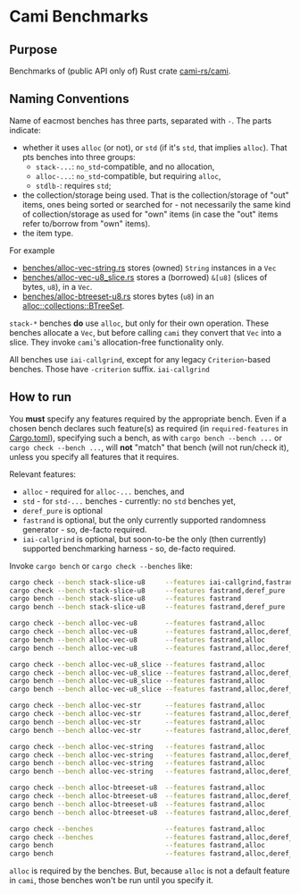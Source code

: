 # Cami Benchmarks

## Purpose

Benchmarks of (public API only of) Rust crate [cami-rs/cami](https://github.com/cami-rs/cami).

## Naming Conventions

Name of eacmost benches has three parts, separated with `-`. The parts indicate:
- whether it uses `alloc` (or not), or `std` (if it's `std`, that implies `alloc`). That pts benches
  into three groups:
  - `stack-...`: `no_std`-compatible, and no allocation,
  - `alloc-...`: `no_std`-compatible, but requiring `alloc`,
  - `stdlb-`: requires `std`;
- the collection/storage being used. That is the collection/storage of "out" items, ones being
sorted or searched for - not necessarily the same kind of collection/storage as used for "own" items
(in case the "out" items refer to/borrow from "own" items).
- the item type.

For example
- [benches/alloc-vec-string.rs](benches/alloc-vec-string.rs) stores (owned) `String` instances in a
  `Vec`
- [benches/alloc-vec-u8_slice.rs](benches/alloc-vec-u8_slice.rs) stores a (borrowed) `&[u8]` (slices
  of bytes, `u8`), in a `Vec`.
- [benches/alloc-btreeset-u8.rs](alloc-btreeset-u8.rs) stores bytes (`u8`) in an
  [alloc::collections::BTreeSet](https://doc.rust-lang.org/nightly/alloc/collections/btree_set/struct.BTreeSet.html).

`stack-*` benches **do** use `alloc`, but only for their own operation. These benches allocate a
`Vec`, but before calling `cami` they convert that `Vec` into a slice. They invoke `cami`'s
allocation-free functionality only.

All benches use `iai-callgrind`, except for any legacy `Criterion`-based benches. Those have
`-criterion` suffix. `iai-callgrind`

## How to run

You **must** specify any features required by the appropriate bench. Even if a chosen bench declares
such feature(s) as required (in `required-features` in [Cargo.toml](Cargo.toml)), specifying such a
bench, as with `cargo bench --bench ...` or `cargo check --bench ...`, will **not** "match" that
bench (will not run/check it), unless you specify all features that it requires.

Relevant features:

- `alloc` - required for `alloc-...` benches, and
- `std` - for `std-...` benches - currently: no `std` benches yet,
- `deref_pure` is optional
- `fastrand` is optional, but the only currently supported randomness generator - so, de-facto
  required.
- `iai-callgrind` is optional, but soon-to-be the only (then currently) supported benchmarking
  harness - so, de-facto required.

Invoke `cargo bench` or `cargo check --benches` like:
```bash
cargo check --bench stack-slice-u8     --features iai-callgrind,fastrand
cargo check --bench stack-slice-u8     --features fastrand,deref_pure
cargo bench --bench stack-slice-u8     --features fastrand
cargo bench --bench stack-slice-u8     --features fastrand,deref_pure

cargo check --bench alloc-vec-u8       --features fastrand,alloc
cargo check --bench alloc-vec-u8       --features fastrand,alloc,deref_pure
cargo bench --bench alloc-vec-u8       --features fastrand,alloc
cargo bench --bench alloc-vec-u8       --features fastrand,alloc,deref_pure

cargo check --bench alloc-vec-u8_slice --features fastrand,alloc
cargo check --bench alloc-vec-u8_slice --features fastrand,alloc,deref_pure
cargo bench --bench alloc-vec-u8_slice --features fastrand,alloc
cargo bench --bench alloc-vec-u8_slice --features fastrand,alloc,deref_pure

cargo check --bench alloc-vec-str      --features fastrand,alloc
cargo check --bench alloc-vec-str      --features fastrand,alloc,deref_pure
cargo bench --bench alloc-vec-str      --features fastrand,alloc
cargo bench --bench alloc-vec-str      --features fastrand,alloc,deref_pure

cargo check --bench alloc-vec-string   --features fastrand,alloc
cargo check --bench alloc-vec-string   --features fastrand,alloc,deref_pure
cargo bench --bench alloc-vec-string   --features fastrand,alloc
cargo bench --bench alloc-vec-string   --features fastrand,alloc,deref_pure

cargo check --bench alloc-btreeset-u8  --features fastrand,alloc
cargo check --bench alloc-btreeset-u8  --features fastrand,alloc,deref_pure
cargo bench --bench alloc-btreeset-u8  --features fastrand,alloc
cargo bench --bench alloc-btreeset-u8  --features fastrand,alloc,deref_pure

cargo check --benches                  --features fastrand,alloc
cargo check --benches                  --features fastrand,alloc,deref_pure
cargo bench                            --features fastrand,alloc
cargo bench                            --features fastrand,alloc,deref_pure
```

`alloc` is required by the benches. But, because `alloc` is not a default feature in `cami`, those
benches won't be run until you specify it.

## 